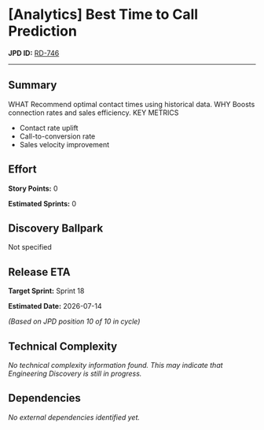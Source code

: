 # [Analytics] Best Time to Call Prediction

**JPD ID:** [RD-746](https://cloudtalk.atlassian.net//browse/RD-746)

---

## Summary

WHAT
Recommend optimal contact times using historical data.
WHY
Boosts connection rates and sales efficiency.
KEY METRICS
- Contact rate uplift
- Call-to-conversion rate
- Sales velocity improvement


## Effort

**Story Points:** 0

**Estimated Sprints:** 0

## Discovery Ballpark

Not specified

## Release ETA

**Target Sprint:** Sprint 18

**Estimated Date:** 2026-07-14

*(Based on JPD position 10 of 10 in cycle)*

## Technical Complexity

*No technical complexity information found. This may indicate that Engineering Discovery is still in progress.*

## Dependencies

*No external dependencies identified yet.*

